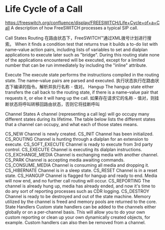 # Life Cycle of a Call

https://freeswitch.org/confluence/display/FREESWITCH/Life+Cycle+of+a+Call
A description of how FreeSWITCH processes a typical SIP call.

Call States
Routing
在路由状态下，FreeSWITCH™通过XML拨号计划进行搜索。 When it finds a condition test that returns true it builds a to-do list with name–value action pairs, including lists of variables to set and dialplan applications to execute later such as "bridge". During this routing state none of the applications encountered will be executed, except for a limited number that can be run immediately by including the "inline" attribute.

Execute
The execute state performs the instructions compiled in the routing state. The name–value pairs are parsed and executed.
执行状态执行在路由状态下编译的指令。解析并执行名称 - 值对。
Hangup
The hangup state either transfers the call back to the routing state, if there is a name–value pair that requests it, or else it will hang up the call.
如果存在请求它的名称 - 值对，则挂断状态将呼叫转移回路由状态，否则它将挂断呼叫

Channel States
A channel (representing a call leg) will go occupy many different states during its lifetime. The table below lists the different states that a channel can occupy, and what each of those states means.

CS_NEW	Channel is newly created.
CS_INIT	Channel has been initialized.
CS_ROUTING	Channel is hunting through a dialplan for an extension to execute.
CS_SOFT_EXECUTE	Channel is ready to execute from 3rd party control.
CS_EXECUTE	Channel is executing its dialplan instructions.
CS_EXCHANGE_MEDIA	Channel is exchanging media with another channel.
CS_PARK	Channel is accepting media awaiting commands.
CS_CONSUME_MEDIA	Channel is consuming all media and dropping it.
CS_HIBERNATE	Channel is in a sleep state.
CS_RESET	Channel is in a reset state.
CS_HANGUP	Channel is flagged for hangup and ready to end. Media will now end, and no further call routing will occur.
CS_REPORTING	The channel is already hung up, media has already ended, and now it's time to do any sort of reporting processes such as CDR logging.
CS_DESTROY	Channel is ready to be destroyed and out of the state machine. Memory utilized by the channel is freed and memory pools are returned to the core.
State Handlers
Custom state handlers can be added to the channels either globally or on a per-channel basis. This will allow you to do your own custom reporting or clean up your own dynamically created objects, for example. Custom handlers can also then be removed from a channel.

